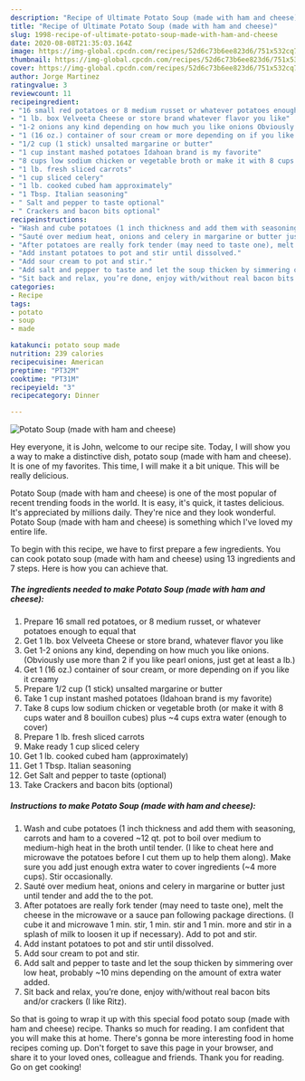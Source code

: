 ```yaml
---
description: "Recipe of Ultimate Potato Soup (made with ham and cheese)"
title: "Recipe of Ultimate Potato Soup (made with ham and cheese)"
slug: 1998-recipe-of-ultimate-potato-soup-made-with-ham-and-cheese
date: 2020-08-08T21:35:03.164Z
image: https://img-global.cpcdn.com/recipes/52d6c73b6ee823d6/751x532cq70/potato-soup-made-with-ham-and-cheese-recipe-main-photo.jpg
thumbnail: https://img-global.cpcdn.com/recipes/52d6c73b6ee823d6/751x532cq70/potato-soup-made-with-ham-and-cheese-recipe-main-photo.jpg
cover: https://img-global.cpcdn.com/recipes/52d6c73b6ee823d6/751x532cq70/potato-soup-made-with-ham-and-cheese-recipe-main-photo.jpg
author: Jorge Martinez
ratingvalue: 3
reviewcount: 11
recipeingredient:
- "16 small red potatoes or 8 medium russet or whatever potatoes enough to equal that"
- "1 lb. box Velveeta Cheese or store brand whatever flavor you like"
- "1-2 onions any kind depending on how much you like onions Obviously use more than 2 if you like pearl onions just get at least a lb"
- "1 (16 oz.) container of sour cream or more depending on if you like it creamy"
- "1/2 cup (1 stick) unsalted margarine or butter"
- "1 cup instant mashed potatoes Idahoan brand is my favorite"
- "8 cups low sodium chicken or vegetable broth or make it with 8 cups water and 8 bouillon cubes plus 4 cups extra water enough to cover"
- "1 lb. fresh sliced carrots"
- "1 cup sliced celery"
- "1 lb. cooked cubed ham approximately"
- "1 Tbsp. Italian seasoning"
- " Salt and pepper to taste optional"
- " Crackers and bacon bits optional"
recipeinstructions:
- "Wash and cube potatoes (1 inch thickness and add them with seasoning, carrots and ham to a covered ~12 qt. pot to boil over medium to medium-high heat in the broth until tender. (I like to cheat here and microwave the potatoes before I cut them up to help them along). Make sure you add just enough extra water to cover ingredients (~4 more cups). Stir occasionally."
- "Sauté over medium heat, onions and celery in margarine or butter just until tender and add the to the pot."
- "After potatoes are really fork tender (may need to taste one), melt the cheese in the microwave or a sauce pan following package directions. (I cube it and microwave 1 min. stir, 1 min. stir and 1 min. more and stir in a splash of milk to loosen it up if necessary). Add to pot and stir."
- "Add instant potatoes to pot and stir until dissolved."
- "Add sour cream to pot and stir."
- "Add salt and pepper to taste and let the soup thicken by simmering over low heat, probably ~10 mins depending on the amount of extra water added."
- "Sit back and relax, you’re done, enjoy with/without real bacon bits and/or crackers (I like Ritz)."
categories:
- Recipe
tags:
- potato
- soup
- made

katakunci: potato soup made 
nutrition: 239 calories
recipecuisine: American
preptime: "PT32M"
cooktime: "PT31M"
recipeyield: "3"
recipecategory: Dinner

---
```



![Potato Soup (made with ham and cheese)](https://img-global.cpcdn.com/recipes/52d6c73b6ee823d6/751x532cq70/potato-soup-made-with-ham-and-cheese-recipe-main-photo.jpg)

Hey everyone, it is John, welcome to our recipe site. Today, I will show you a way to make a distinctive dish, potato soup (made with ham and cheese). It is one of my favorites. This time, I will make it a bit unique. This will be really delicious.



Potato Soup (made with ham and cheese) is one of the most popular of recent trending foods in the world. It is easy, it's quick, it tastes delicious. It's appreciated by millions daily. They're nice and they look wonderful. Potato Soup (made with ham and cheese) is something which I've loved my entire life.


To begin with this recipe, we have to first prepare a few ingredients. You can cook potato soup (made with ham and cheese) using 13 ingredients and 7 steps. Here is how you can achieve that.

<!--inarticleads1-->

##### The ingredients needed to make Potato Soup (made with ham and cheese):

1. Prepare 16 small red potatoes, or 8 medium russet, or whatever potatoes enough to equal that
1. Get 1 lb. box Velveeta Cheese or store brand, whatever flavor you like
1. Get 1-2 onions any kind, depending on how much you like onions. (Obviously use more than 2 if you like pearl onions, just get at least a lb.)
1. Get 1 (16 oz.) container of sour cream, or more depending on if you like it creamy
1. Prepare 1/2 cup (1 stick) unsalted margarine or butter
1. Take 1 cup instant mashed potatoes (Idahoan brand is my favorite)
1. Take 8 cups low sodium chicken or vegetable broth (or make it with 8 cups water and 8 bouillon cubes) plus ~4 cups extra water (enough to cover)
1. Prepare 1 lb. fresh sliced carrots
1. Make ready 1 cup sliced celery
1. Get 1 lb. cooked cubed ham (approximately)
1. Get 1 Tbsp. Italian seasoning
1. Get  Salt and pepper to taste (optional)
1. Take  Crackers and bacon bits (optional)




<!--inarticleads2-->

##### Instructions to make Potato Soup (made with ham and cheese):

1. Wash and cube potatoes (1 inch thickness and add them with seasoning, carrots and ham to a covered ~12 qt. pot to boil over medium to medium-high heat in the broth until tender. (I like to cheat here and microwave the potatoes before I cut them up to help them along). Make sure you add just enough extra water to cover ingredients (~4 more cups). Stir occasionally.
1. Sauté over medium heat, onions and celery in margarine or butter just until tender and add the to the pot.
1. After potatoes are really fork tender (may need to taste one), melt the cheese in the microwave or a sauce pan following package directions. (I cube it and microwave 1 min. stir, 1 min. stir and 1 min. more and stir in a splash of milk to loosen it up if necessary). Add to pot and stir.
1. Add instant potatoes to pot and stir until dissolved.
1. Add sour cream to pot and stir.
1. Add salt and pepper to taste and let the soup thicken by simmering over low heat, probably ~10 mins depending on the amount of extra water added.
1. Sit back and relax, you’re done, enjoy with/without real bacon bits and/or crackers (I like Ritz).




So that is going to wrap it up with this special food potato soup (made with ham and cheese) recipe. Thanks so much for reading. I am confident that you will make this at home. There's gonna be more interesting food in home recipes coming up. Don't forget to save this page in your browser, and share it to your loved ones, colleague and friends. Thank you for reading. Go on get cooking!
